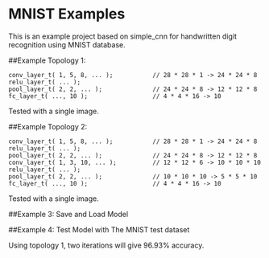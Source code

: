 # MNIST Examples

This is an example project based on simple_cnn for handwritten digit recognition using MNIST database.

##Example Topology 1:
```
conv_layer_t( 1, 5, 8, ... );			// 28 * 28 * 1 -> 24 * 24 * 8
relu_layer_t( ... );               
pool_layer_t( 2, 2, ... );				// 24 * 24 * 8 -> 12 * 12 * 8
fc_layer_t( ..., 10 );					// 4 * 4 * 16 -> 10
```

Tested with a single image.


##Example Topology 2:

```
conv_layer_t( 1, 5, 8, ... );			// 28 * 28 * 1 -> 24 * 24 * 8
relu_layer_t( ... );               
pool_layer_t( 2, 2, ... );				// 24 * 24 * 8 -> 12 * 12 * 8
conv_layer_t( 1, 3, 10, ... );			// 12 * 12 * 6 -> 10 * 10 * 10
relu_layer_t( ... );               
pool_layer_t( 2, 2, ... );				// 10 * 10 * 10 -> 5 * 5 * 10
fc_layer_t( ..., 10 );					// 4 * 4 * 16 -> 10
```

Tested with a single image.

##Example 3: Save and Load Model

##Example 4: Test Model with The MNIST test dataset

Using topology 1, two iterations will give 96.93% accuracy.


